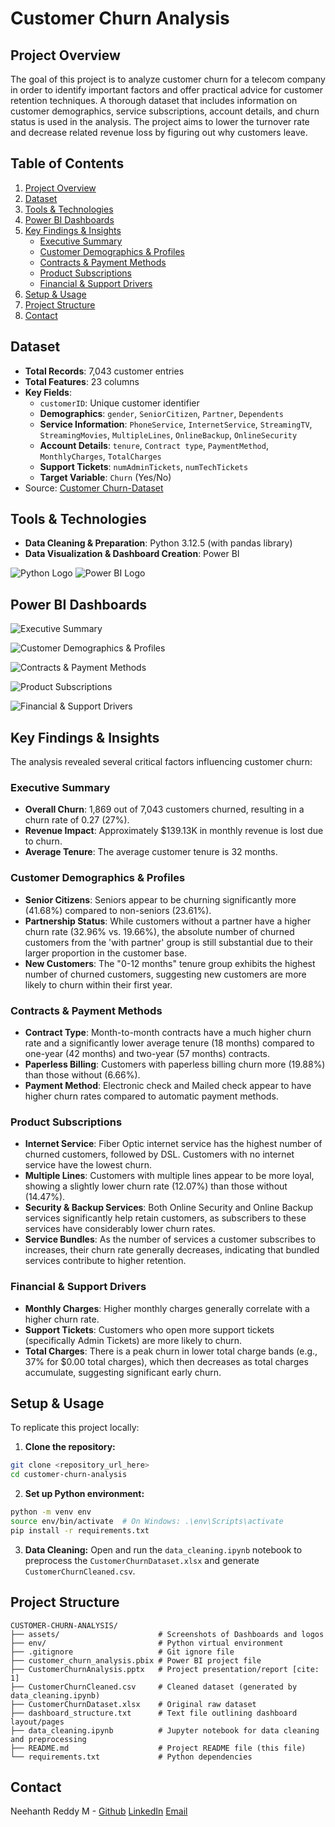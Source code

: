 # Customer Churn Analysis
## Project Overview
The goal of this project is to analyze customer churn for a telecom company in order to identify important factors and offer practical advice for customer retention techniques.  A thorough dataset that includes information on customer demographics, service subscriptions, account details, and churn status is used in the analysis.  The project aims to lower the turnover rate and decrease related revenue loss by figuring out why customers leave.

## Table of Contents
1. [Project Overview](#project-overview)
2. [Dataset](#dataset)
3. [Tools & Technologies](#tools--technologies)
4. [Power BI Dashboards](#power-bi-dashboards)
5. [Key Findings & Insights](#key-findings--insights)
    - [Executive Summary](#executive-summary)
    - [Customer Demographics & Profiles](#customer-demographics--profiles)
    - [Contracts & Payment Methods](#contracts--payment-methods)
    - [Product Subscriptions](#product-subscriptions)
    - [Financial & Support Drivers](#financial--support-drivers)
6. [Setup & Usage](#setup--usage)
7. [Project Structure](#project-structure)
8. [Contact](#contact)

## Dataset
- **Total Records**: 7,043 customer entries
- **Total Features**: 23 columns
- **Key Fields**: 
    * `customerID`: Unique customer identifier 
    * **Demographics**: `gender`, `SeniorCitizen`, `Partner`, `Dependents` 
    * **Service Information**: `PhoneService`, `InternetService`, `StreamingTV`, `StreamingMovies`, `MultipleLines`, `OnlineBackup`, `OnlineSecurity` 
    * **Account Details**: `tenure`, `Contract type`, `PaymentMethod`, `MonthlyCharges`, `TotalCharges` 
    * **Support Tickets**: `numAdminTickets`, `numTechTickets` 
    * **Target Variable**: `Churn` (Yes/No)
- Source: [Customer Churn-Dataset](https://github.com/DataVisualizationExpert/Customer-Churn-Analysis-using-Power-BI/tree/main)

## Tools & Technologies
- **Data Cleaning & Preparation**: Python 3.12.5 (with pandas library)
- **Data Visualization & Dashboard Creation**: Power BI

![Python Logo](https://img.icons8.com/color/120/python--v1.png)
![Power BI Logo](https://img.icons8.com/fluency/120/power-bi-2021.png)

## Power BI Dashboards
![Executive Summary](/assets/page1.png)

![Customer Demographics & Profiles](/assets/page2.png)

![Contracts & Payment Methods](/assets/page3.png)

![Product Subscriptions](/assets/page4.png)

![Financial & Support Drivers](/assets/page5.png)

## Key Findings & Insights
The analysis revealed several critical factors influencing customer churn:
### Executive Summary
- **Overall Churn**: 1,869 out of 7,043 customers churned, resulting in a churn rate of 0.27 (27%). 
- **Revenue Impact**: Approximately $139.13K in monthly revenue is lost due to churn. 
- **Average Tenure**: The average customer tenure is 32 months.
### Customer Demographics & Profiles
- **Senior Citizens**: Seniors appear to be churning significantly more (41.68%) compared to non-seniors (23.61%). 
- **Partnership Status**: While customers without a partner have a higher churn rate (32.96% vs. 19.66%), the absolute number of churned customers from the 'with partner' group is still substantial due to their larger proportion in the customer base. 
- **New Customers**: The "0-12 months" tenure group exhibits the highest number of churned customers, suggesting new customers are more likely to churn within their first year.
### Contracts & Payment Methods
- **Contract Type**: Month-to-month contracts have a much higher churn rate and a significantly lower average tenure (18 months) compared to one-year (42 months) and two-year (57 months) contracts. 
- **Paperless Billing**: Customers with paperless billing churn more (19.88%) than those without (6.66%). 
- **Payment Method**: Electronic check and Mailed check appear to have higher churn rates compared to automatic payment methods.
### Product Subscriptions
- **Internet Service**: Fiber Optic internet service has the highest number of churned customers, followed by DSL. Customers with no internet service have the lowest churn. 
- **Multiple Lines**: Customers with multiple lines appear to be more loyal, showing a slightly lower churn rate (12.07%) than those without (14.47%). 
- **Security & Backup Services**: Both Online Security and Online Backup services significantly help retain customers, as subscribers to these services have considerably lower churn rates. 
- **Service Bundles**: As the number of services a customer subscribes to increases, their churn rate generally decreases, indicating that bundled services contribute to higher retention.
### Financial & Support Drivers
- **Monthly Charges**: Higher monthly charges generally correlate with a higher churn rate. 
- **Support Tickets**: Customers who open more support tickets (specifically Admin Tickets) are more likely to churn. 
- **Total Charges**: There is a peak churn in lower total charge bands (e.g., 37% for $0.00 total charges), which then decreases as total charges accumulate, suggesting significant early churn.

## Setup & Usage
To replicate this project locally:
1. **Clone the repository:**
```bash
git clone <repository_url_here>
cd customer-churn-analysis
```
2. **Set up Python environment:**
```bash
python -m venv env
source env/bin/activate  # On Windows: .\env\Scripts\activate
pip install -r requirements.txt
```
3. **Data Cleaning:**
Open and run the `data_cleaning.ipynb` notebook to preprocess the `CustomerChurnDataset.xlsx` and generate `CustomerChurnCleaned.csv`.

## Project Structure
```
CUSTOMER-CHURN-ANALYSIS/
├── assets/                      # Screenshots of Dashboards and logos
├── env/                         # Python virtual environment
├── .gitignore                   # Git ignore file
├── customer_churn_analysis.pbix # Power BI project file
├── CustomerChurnAnalysis.pptx   # Project presentation/report [cite: 1]
├── CustomerChurnCleaned.csv     # Cleaned dataset (generated by data_cleaning.ipynb)
├── CustomerChurnDataset.xlsx    # Original raw dataset 
├── dashboard_structure.txt      # Text file outlining dashboard layout/pages
├── data_cleaning.ipynb          # Jupyter notebook for data cleaning and preprocessing
├── README.md                    # Project README file (this file)
└── requirements.txt             # Python dependencies
```

## Contact
Neehanth Reddy M - [Github](https://github.com/neehanthreddym) [LinkedIn](https://www.linkedin.com/in/neehanthreddy/) [Email](mailto:neehanthreddym@gmail.com)
